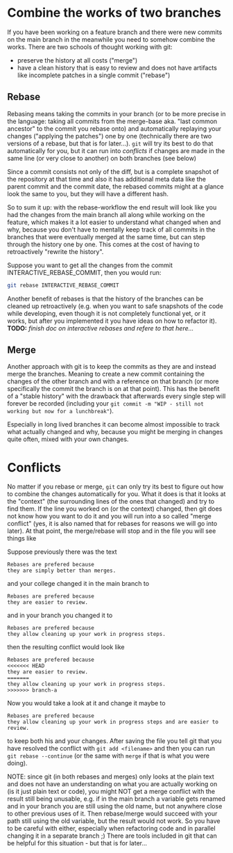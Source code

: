 # Combine the works of two branches

If you have been working on a feature branch and there were new commits on the main branch in the meanwhile you need to somehow combine the works.
There are two schools of thought working with git:
- preserve the history at all costs ("merge")
- have a clean history that is easy to review and does not have artifacts like incomplete patches in a single commit ("rebase")

## Rebase

Rebasing means taking the commits in your branch (or to be more precise in the language: taking all commits from the merge-base aka. "last common ancestor" to the commit you rebase onto) and automatically replaying your changes ("applying the patches") one by one (technically there are two versions of a rebase, but that is for later...). `git` will try its best to do that automatically for you, but it can run into _conflicts_ if changes are made in the same line (or very close to another) on both branches (see below)

Since a commit consists not only of the diff, but is a complete snapshot of the repository at that time and also it has additional meta data like the parent commit and the commit date, the rebased commits might at a glance look the same to you, but they will have a different hash.

So to sum it up: with the rebase-workflow the end result will look like you had the changes from the main branch all along while working on the feature, which makes it a lot easier to understand what changed when and why, because you don't have to mentally keep track of all commits in the branches that were eventually merged at the same time, but can step through the history one by one. This comes at the cost of having to retroactively "rewrite the history".

Suppose you want to get all the changes from the commit INTERACTIVE_REBASE_COMMIT, then you would run:
```sh
git rebase INTERACTIVE_REBASE_COMMIT
```

Another benefit of rebases is that the history of the branches can be cleaned up retroactively (e.g. when you want to safe snapshots of the code while developing, even though it is not completely functional yet, or it works, but after you implemented it you have ideas on how to refactor it).
**TODO:** _finish doc on interactive rebases and refere to that here..._

## Merge

Another approach with git is to keep the commits as they are and instead merge the branches.
Meaning to create a new commit containing the changes of the other branch and with a reference on that branch (or more specifically the commit the branch is on at that point). This has the benefit of a "stable history" with the drawback that afterwards every single step will forever be recorded (including your `git commit -m "WIP - still not working but now for a lunchbreak"`).

Especially in long lived branches it can become almost impossible to track what actually changed and why, because you might be merging in changes quite often, mixed with your own changes.

# Conflicts

No matter if you rebase or merge, `git` can only try its best to figure out how to combine the changes automatically for you. What it does is that it looks at the "context" (the surrounding lines of the ones that changed) and try to find them. If the line you worked on (or the context) changed, then git does not know how you want to do it and you will run into a so called "merge conflict" (yes, it is also named that for rebases for reasons we will go into later). At that point, the merge/rebase will stop and in the file you will see things like

Suppose previously there was the text
```
Rebases are prefered because
they are simply better than merges.
```
and your college changed it in the main branch to
```
Rebases are prefered because
they are easier to review.
```
and in your branch you changed it to
```
Rebases are prefered because
they allow cleaning up your work in progress steps.
```
then the resulting conflict would look like
```
Rebases are prefered because
<<<<<<< HEAD
they are easier to review.
=======
they allow cleaning up your work in progress steps.
>>>>>>> branch-a
```

Now you would take a look at it and change it maybe to
```
Rebases are prefered because
they allow cleaning up your work in progress steps and are easier to review.
```
to keep both his and your changes. After saving the file you tell git that you have resolved the conflict with `git add <filename>` and then you can run `git rebase --continue` (or the same with `merge` if that is what you were doing).

NOTE: since git (in both rebases and merges) only looks at the plain text and does not have an understanding on what you are actually working on (is it just plain text or code), you might NOT get a merge conflict with the result still being unusable, e.g. if in the main branch a variable gets renamed and in your branch you are still using the old name, but not anywhere close to other previous uses of it. Then rebase/merge would succeed with your path still using the old variable, but the result would not work. So you have to be careful with either, especially when refactoring code and in parallel changing it in a separate branch ;) There are tools included in git that can be helpful for this situation - but that is for later...
